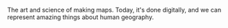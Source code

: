 The art and science of making maps. Today, it's done digitally, and we can represent amazing things about human geography.